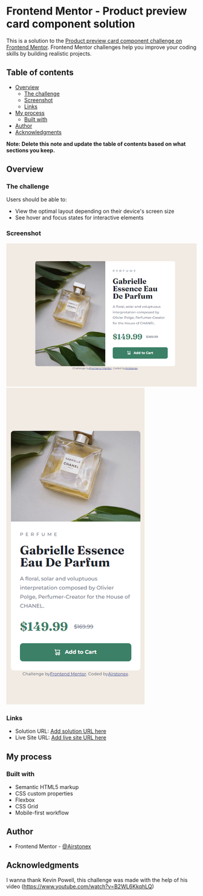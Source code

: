 # Frontend Mentor - Product preview card component solution

This is a solution to the [Product preview card component challenge on Frontend Mentor](https://www.frontendmentor.io/challenges/product-preview-card-component-GO7UmttRfa). Frontend Mentor challenges help you improve your coding skills by building realistic projects. 

## Table of contents

- [Overview](#overview)
  - [The challenge](#the-challenge)
  - [Screenshot](#screenshot)
  - [Links](#links)
- [My process](#my-process)
  - [Built with](#built-with)
- [Author](#author)
- [Acknowledgments](#acknowledgments)

**Note: Delete this note and update the table of contents based on what sections you keep.**

## Overview

### The challenge

Users should be able to:

- View the optimal layout depending on their device's screen size
- See hover and focus states for interactive elements

### Screenshot

![](images/screenshot_desktop.PNG)
![](images/screenshot_mobile.PNG)

### Links

- Solution URL: [Add solution URL here](https://codepen.io/Airstonex-the-looper/pen/vYrjONy)
- Live Site URL: [Add live site URL here](https://famous-fudge-d0b7a6.netlify.app/)

## My process

### Built with

- Semantic HTML5 markup
- CSS custom properties
- Flexbox
- CSS Grid
- Mobile-first workflow

## Author

- Frontend Mentor - [@Airstonex](https://www.frontendmentor.io/profile/Airstonex)

## Acknowledgments

I wanna thank Kevin Powell, this challenge was made with the help of his video (https://www.youtube.com/watch?v=B2WL6KkqhLQ)

